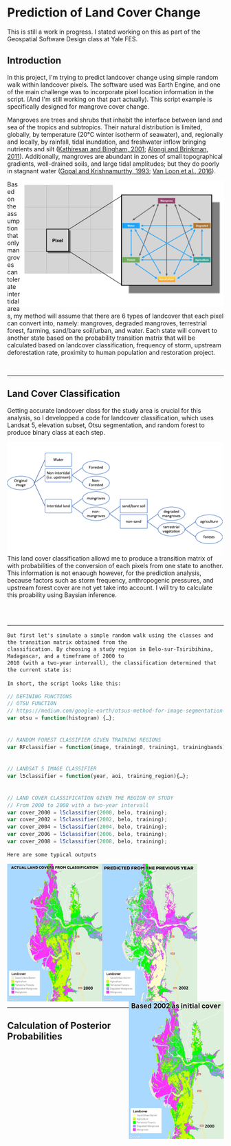 # Prediction of Land Cover Change

This is still a work in progress. I stated working on this as part of the Geospatial Software Design class at Yale FES.

## Introduction
In this project, I'm trying to predict landcover change using simple random walk within landcover pixels. The software used was Earth Engine, and one of the main challenge was to incorporate pixel location information in the script. (And I'm still working on that part actually). This script example is specifically designed for mangrove cover change.

Mangroves are trees and shrubs that inhabit the interface between land and sea of the tropics and subtropics. Their natural distribution is limited, globally, by temperature (20°C winter isotherm of seawater), and, regionally and locally, by rainfall, tidal inundation, and freshwater inflow bringing nutrients and silt ([Kathiresan and Bingham, 2001](https://www.sciencedirect.com/science/article/pii/S0065288101400034); [Alongi and Brinkman, 2011](https://link.springer.com/chapter/10.1007/978-94-007-1363-5_10)). Additionally, mangroves are abundant in zones of small topographical gradients, well-drained soils, and large tidal amplitudes; but they do poorly in stagnant water ([Gopal and Krishnamurthy, 1993](https://link.springer.com/chapter/10.1007/978-94-015-8212-4_10); [Van Loon et al., 2016](https://journals.plos.org/plosone/article?id=10.1371/journal.pone.0150302)).

<img align="right" width="474" height="294" src="https://github.com/rajaoberison/LandcoverPrediction/blob/master/images/mangrove_change.png">

Based on the assumption that only mangroves can tolerate intertidal areas, my method will assume that there are 6 types of landcover that each pixel can convert into, namely: mangroves, degraded mangroves, terrestrial forest, farming, sand/bare soil/urban, and water. Each state will convert to another state based on the probability transition matrix that will be calculated based on landcover classification, frequency of storm, upstream deforestation rate, proximity to human population and restoration project.

<br>

-------------
## Land Cover Classification
Getting accurate landcover class for the study area is crucial for this analysis, so I developped a code for landcover classification, which uses Landsat 5, elevation subset, Otsu segmentation, and random forest to produce binary class at each step.

<img align="left" width="501" height="262" src="https://github.com/rajaoberison/LandcoverPrediction/blob/master/images/flow_chart.png">

This land cover classification allowd me to produce a transition matrix of with probabilities of the conversion of each pixels from one state to another. This information is not enaough however, for the prediction analysis, because factors such as storm frequency, anthropogenic pressures, and upstream forest cover are not yet take into account. I will try to calculate this proability using Baysian inference.

<br>
<br>

---------------------

    But first let's simulate a simple random walk using the classes and the transition matrix obtained from the 
    classification. By choosing a study region in Belo-sur-Tsiribihina, Madagascar, and a timeframe of 2000 to 
    2010 (with a two-year intervall), the classification determined that the current state is: 
    
    In short, the script looks like this:
    
```javascript
// DEFINING FUNCTIONS
// OTSU FUNCTION
// https://medium.com/google-earth/otsus-method-for-image-segmentation-f5c48f405e
var otsu = function(histogram) {…};


// RANDOM FOREST CLASSIFIER GIVEN TRAINING REGIONS
var RFclassifier = function(image, training0, training1, trainingbands){…};


// LANDSAT 5 IMAGE CLASSIFIER
var l5classifier = function(year, aoi, training_region){…};


// LAND COVER CLASSIFICATION GIVEN THE REGION OF STUDY
// From 2000 to 2008 with a two-year intervall
var cover_2000 = l5classifier(2000, belo, training);
var cover_2002 = l5classifier(2002, belo, training);
var cover_2004 = l5classifier(2004, belo, training);
var cover_2006 = l5classifier(2006, belo, training);
var cover_2008 = l5classifier(2008, belo, training);
```
    Here are some typical outputs

<img align="left" width="221" height="320" src="https://github.com/rajaoberison/LandcoverPrediction/blob/master/images/actual.gif">
<img align="center" width="221" height="320" src="https://github.com/rajaoberison/LandcoverPrediction/blob/master/images/fromprevious.gif">
<img align="right" width="221" height="320" src="https://github.com/rajaoberison/LandcoverPrediction/blob/master/images/alltheway.gif">

---------------------
## Calculation of Posterior Probabilities


